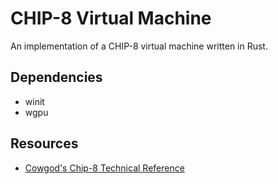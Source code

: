 # CHIP-8 Virtual Machine

An implementation of a CHIP-8 virtual machine written in Rust.

## Dependencies

- winit
- wgpu

## Resources

- [Cowgod's Chip-8 Technical Reference](http://devernay.free.fr/hacks/chip8/C8TECH10.HTM)

